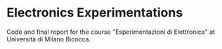 # Electronics Experimentations

Code and final report for the course "Esperimentazioni di Elettronica" at Università di Milano Bicocca.
